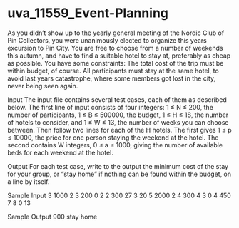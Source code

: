 # uva_11559_Event-Planning
As you didn’t show up to the yearly general meeting of the Nordic
Club of Pin Collectors, you were unanimously elected to organize
this years excursion to Pin City. You are free to choose from a
number of weekends this autumn, and have to find a suitable hotel
to stay at, preferably as cheap as possible.
You have some constraints: The total cost of the trip must be
within budget, of course. All participants must stay at the same
hotel, to avoid last years catastrophe, where some members got lost
in the city, never being seen again.

Input
The input file contains several test cases, each of them as described
below.
The first line of input consists of four integers: 1 ≤ N ≤ 200, the number of participants, 1 ≤ B ≤
500000, the budget, 1 ≤ H ≤ 18, the number of hotels to consider, and 1 ≤ W ≤ 13, the number
of weeks you can choose between. Then follow two lines for each of the H hotels. The first gives
1 ≤ p ≤ 10000, the price for one person staying the weekend at the hotel. The second contains W
integers, 0 ≤ a ≤ 1000, giving the number of available beds for each weekend at the hotel.

Output
For each test case, write to the output the minimum cost of the stay for your group, or “stay home”
if nothing can be found within the budget, on a line by itself.

Sample Input
3 1000 2 3
200
0 2 2
300
27 3 20
5 2000 2 4
300
4 3 0 4
450
7 8 0 13

Sample Output
900
stay home
